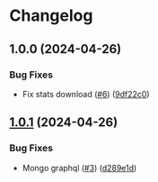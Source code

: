 # Changelog

## 1.0.0 (2024-04-26)


### Bug Fixes

* Fix stats download ([#6](https://github.com/Remote-Falcon/remote-falcon-ui/issues/6)) ([9df22c0](https://github.com/Remote-Falcon/remote-falcon-ui/commit/9df22c08b6ff5bf8f970fb0bd7c8af53d8b60aee))

## [1.0.1](https://github.com/Remote-Falcon/remote-falcon-ui/compare/v1.0.0...v1.0.1) (2024-04-26)


### Bug Fixes

* Mongo graphql ([#3](https://github.com/Remote-Falcon/remote-falcon-ui/issues/3)) ([d289e1d](https://github.com/Remote-Falcon/remote-falcon-ui/commit/d289e1df8248e4afde74c593ede73b530a365568))
